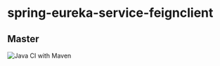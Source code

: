 # spring-eureka-service-feignclient

## Master
![Java CI with Maven](https://github.com/calousy/spring-eureka-service-feignclient/workflows/Java%20CI%20with%20Maven/badge.svg?branch=master)
